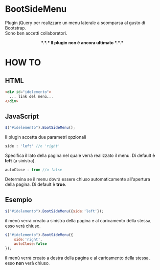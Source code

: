 BootSideMenu
============
<p>Plugin jQuery per realizzare un menu laterale a scomparsa al gusto di Bootstrap.<br/>Sono ben accetti collaboratori.</p>
<p align="center"><strong>*.*.* Il plugin non è ancora ultimato *.*.*</strong></p>

HOW TO
============

HTML
-----------
```html
<div id="idelemento">
  ... link del menù...
</div>
```
JavaScript
-----------
```JavaScript
$("#idelemento").BootSideMenu();
```
Il plugin accetta due parametri opzionali

```JavaScript
side : 'left' //o 'right'
```
Specifica il lato della pagina nel quale verrà realizzato il menu. Di default è <b>left</b> (a sinistra).

```JavaScript
autoClose : true //o false
```
Determina se il menu dovrà essere chiuso automaticamente all'apertura della pagina. Di default è <b>true</b>.

Esempio
-----------
```JavaScript
$("#idelemento").BootSideMenu({side:'left'});
```
il menù verrà creato a sinistra della pagina e al caricamento della stessa, esso verà chiuso.

```JavaScript
$("#idelemento").BootSideMenu({
	side:'right',
	autoClose:false
});
```
il menù verrà creato a destra della pagina e al caricamento della stessa, esso <b>non</b> verà chiuso.